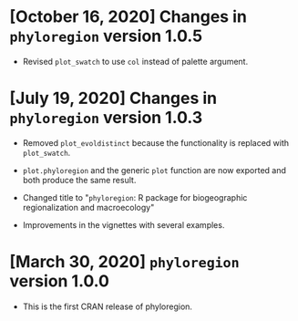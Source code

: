# [October 16, 2020] Changes in `phyloregion` version 1.0.5

* Revised `plot_swatch` to use `col` instead of palette argument.


# [July 19, 2020] Changes in `phyloregion` version 1.0.3

* Removed `plot_evoldistinct` because the functionality is replaced 
with `plot_swatch`.

* `plot.phyloregion` and the generic `plot` function are now exported and both 
produce the same result. 

* Changed title to "`phyloregion`: R package for biogeographic 
regionalization and macroecology"

* Improvements in the vignettes with several examples.


# [March 30, 2020] `phyloregion` version 1.0.0

* This is the first CRAN release of phyloregion.

